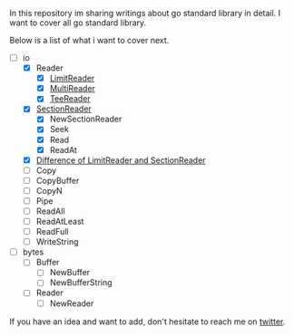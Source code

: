 In this repository im sharing writings about go standard library in detail. I want to cover all go standard library.

Below is a list of what i want to cover next. 

- [ ]  io
    - [x]  Reader
        - [x]  [LimitReader](examples/io/LimitReader)
        - [x]  [MultiReader](examples/io/MultiWriter)
        - [x]  [TeeReader](examples/io/TeeReader)
    - [x]  [SectionReader](examples/io/SectionReader)
        - [x]  NewSectionReader
        - [x]  Seek
        - [x]  Read
        - [x]  ReadAt
    - [x] [Difference of LimitReader and SectionReader](examples/io/DiffLimitnSection)
    - [ ]  Copy
    - [ ]  CopyBuffer
    - [ ]  CopyN
    - [ ]  Pipe
    - [ ]  ReadAll
    - [ ]  ReadAtLeast
    - [ ]  ReadFull
    - [ ]  WriteString
- [ ]  bytes
    - [ ]  Buffer
        - [ ]  NewBuffer
        - [ ]  NewBufferString
    - [ ]  Reader
        - [ ]  NewReader

If you have an idea and want to add, don't hesitate to reach me on [twitter](https://twitter.com/mustafandurukan).